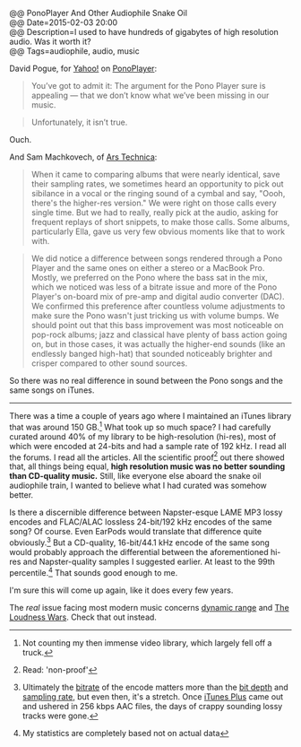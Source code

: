 @@ PonoPlayer And Other Audiophile Snake Oil  
@@ Date=2015-02-03 20:00  
@@ Description=I used to have hundreds of gigabytes of high resolution audio. Was it worth it?  
@@ Tags=audiophile, audio, music  

David Pogue, for [Yahoo!](https://www.yahoo.com/tech/it-was-one-of-kickstarters-most-successful-109496883039.html) on [PonoPlayer](https://www.kickstarter.com/projects/1003614822/ponomusic-where-your-soul-rediscovers-music):
>You’ve got to admit it: The argument for the Pono Player sure is appealing — that we don’t know what we’ve been missing in our music.

>Unfortunately, it isn’t true.

Ouch.

And Sam Machkovech, of [Ars Technica](http://arstechnica.com/gadgets/2015/02/pono-player-review-a-tall-refreshing-drink-of-snake-oil/2/):
>When it came to comparing albums that were nearly identical, save their sampling rates, we sometimes heard an opportunity to pick out sibilance in a vocal or the ringing sound of a cymbal and say, "Oooh, there's the higher-res version." We were right on those calls every single time. But we had to really, really pick at the audio, asking for frequent replays of short snippets, to make those calls. Some albums, particularly Ella, gave us very few obvious moments like that to work with.

>We did notice a difference between songs rendered through a Pono Player and the same ones on either a stereo or a MacBook Pro. Mostly, we preferred on the Pono where the bass sat in the mix, which we noticed was less of a bitrate issue and more of the Pono Player's on-board mix of pre-amp and digital audio converter (DAC). We confirmed this preference after countless volume adjustments to make sure the Pono wasn't just tricking us with volume bumps. We should point out that this bass improvement was most noticeable on pop-rock albums; jazz and classical have plenty of bass action going on, but in those cases, it was actually the higher-end sounds (like an endlessly banged high-hat) that sounded noticeably brighter and crisper compared to other sound sources.

So there was no real difference in sound between the Pono songs and the same songs on iTunes. 

<hr class="small">

There was a time a couple of years ago where I maintained an iTunes library that was around 150 GB.[^1] What took up so much space? I had carefully curated around 40% of my library to be high-resolution (hi-res), most of which were encoded at 24-bits and had a sample rate of 192 kHz. I read all the forums. I read all the articles. All the scientific proof[^2] out there showed that, all things being equal,  **high resolution music was no better sounding than CD-quality music.** Still, like everyone else aboard the snake oil audiophile train, I wanted to believe what I had curated was somehow better. 

Is there a discernible difference between Napster-esque LAME MP3 lossy encodes and FLAC/ALAC lossless 24-bit/192 kHz encodes of the same song? Of course. Even EarPods would translate that difference quite obviously.[^4] But a CD-quality, 16-bit/44.1 kHz encode of the same song would probably approach the differential between the aforementioned hi-res and Napster-quality samples I suggested earlier. At least to the 99th percentile.[^3] That sounds good enough to me.

I'm sure this will come up again, like it does every few years. 

The *real* issue facing most modern music concerns [dynamic range](https://en.wikipedia.org/wiki/Dynamic_range) and [The Loudness Wars](https://en.wikipedia.org/wiki/Loudness_war). Check that out instead.

[^4]: Ultimately the [bitrate](https://en.wikipedia.org/wiki/Bit_rate#Audio) of the encode matters more than the [bit depth](https://en.wikipedia.org/wiki/Audio_bit_depth) and [sampling rate,](https://en.wikipedia.org/wiki/Sampling_(signal_processing)#Sampling_rate) but even then, it's a stretch. Once [iTunes Plus](https://en.wikipedia.org/wiki/ITunes_Store#Pricing_model) came out and ushered in 256 kbps AAC files, the days of crappy sounding lossy tracks were gone. 
[^3]: My statistics are completely based not on actual data
[^2]: Read: 'non-proof'
[^1]: Not counting my then immense video library, which largely fell off a truck.

